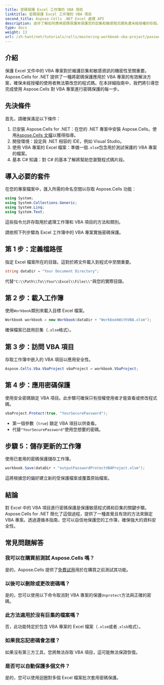 ```yaml
---
title: 密碼保護 Excel 工作簿的 VBA 項目
linktitle: 密碼保護 Excel 工作簿的 VBA 項目
second_title: Aspose.Cells .NET Excel 處理 API
description: 逐步了解如何應用密碼保護來保護您的巨集和敏感程式碼免遭未經授權的存取。
type: docs
weight: 13
url: /zh-hant/net/tutorials/cells/mastering-workbook-vba-project/password-protect-vba-projects/
---
```

## 介紹

保護 Excel 文件中的 VBA 專案對於維護巨集和敏感資訊的機密性至關重要。 Aspose.Cells for .NET 提供了一種將密碼保護應用於 VBA 專案的有效解決方案，確保未經授權的使用者無法篡改您的程式碼。在本詳細指南中，我們將引導您完成使用 Aspose.Cells 對 VBA 專案進行密碼保護的每一步。

## 先決條件

首先，請確保滿足以下條件：

1. 已安裝 Aspose.Cells for .NET：在您的 .NET 專案中安裝 Aspose.Cells。使用[Aspose.Cells 文檔](https://reference.aspose.com/cells/net/)以獲得指導。
2. 開發環境：設定與 .NET 相容的 IDE，例如 Visual Studio。
3. 使用 VBA 專案的 Excel 檔案：準備一個`.xlsm`包含用於測試保護的 VBA 專案的檔案。
4. 基本 C# 知識：對 C# 的基本了解將幫助您瀏覽程式碼片段。

## 導入必要的套件

在您的專案檔案中，匯入所需的命名空間以存取 Aspose.Cells 功能：

```csharp
using System;
using System.Collections.Generic;
using System.Linq;
using System.Text;
```

這些指令允許存取用於處理工作簿和 VBA 項目的方法和類別。

請依照下列步驟為 Excel 工作簿中的 VBA 專案實施密碼保護。

## 第 1 步：定義檔路徑

指定 Excel 檔案所在的目錄。這對於將文件載入到程式中至關重要。

```csharp
string dataDir = "Your Document Directory";
```

代替`"C:\\Path\\To\\Your\\Excel\\Files\\"`與您的實際目錄。

## 第 2 步：載入工作簿

使用`Workbook`類別來載入目標 Excel 檔案。

```csharp
Workbook workbook = new Workbook(dataDir + "WorkbookWithVBA.xlsm");
```

確保檔案已啟用巨集（`.xlsm`格式）。

## 第 3 步：訪問 VBA 項目

存取工作簿中嵌入的 VBA 項目以應用安全性。

```csharp
Aspose.Cells.Vba.VbaProject vbaProject = workbook.VbaProject;
```

## 第 4 步：應用密碼保護

使用安全密碼鎖定 VBA 項目。此步驟可確保只有授權使用者才能查看或修改程式碼。

```csharp
vbaProject.Protect(true, "YourSecurePassword");
```

- 第一個參數（`true`) 鎖定 VBA 項目以供查看。
- 代替`"YourSecurePassword"`使用您想要的密碼。

## 步驟 5：儲存更新的工作簿

使用已套用的密碼保護儲存工作簿。

```csharp
workbook.Save(dataDir + "outputPasswordProtectVBAProject.xlsm");
```

這將根據您的偏好建立新的受保護檔案或覆蓋原始檔案。

## 結論

對 Excel 中的 VBA 項目進行密碼保護是保護敏感程式碼和巨集的關鍵步驟。 Aspose.Cells for .NET 簡化了這個過程，提供了一種直覺且有效的方法來鎖定 VBA 專案。透過遵循本指南，您可以自信地保護您的工作簿，確保強大的資料安全性。

## 常見問題解答

### 我可以在購買前測試 Aspose.Cells 嗎？
是的，Aspose.Cells 提供了[免費試用](https://releases.aspose.com/)用於在購買之前測試其功能。

### 以後可以刪除或更改密碼嗎？
是的，您可以使用以下命令取消對 VBA 專案的保護`Unprotect`方法與正確的密碼。

### 此方法適用於沒有巨集的檔案嗎？
否，此功能特定於包含 VBA 專案的 Excel 檔案（`.xlsm`或者`.xlsb`格式）。

### 如果我忘記密碼會怎樣？
如果沒有第三方工具，您將無法存取 VBA 項目，這可能無法保證恢復。

### 是否可以自動保護多個文件？
是的，您可以使用迴圈對多個 Excel 檔案批次套用密碼保護。

